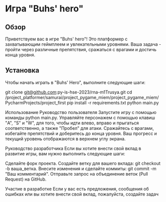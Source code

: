 # Игра "Buhs' hero"

## Обзор

Приветствуем вас в игре "Buhs' hero"! Это платформер с захватывающим геймплеем и увлекательными уровнями. Ваша задача - пройти через различные препятствия, сражаться с врагами и достичь конца уровня.

## Установка

Чтобы начать играть в "Buhs' Hero", выполните следующие шаги:

git clone git@github.com:py-is-hse-2023/rna-m1Trusya.git
cd /project_platformer/samurai/project_pygame_miem/project_pygame_miem/PycharmProjects/project_first
pip install -r requirements.txt
python main.py

Использование
Руководство пользователя
Запустите игру с помощью команды python main.py.
Управляйте персонажем с помощью клавиш "A", "S" и "W", для того, чтобы идти влево, вправо и прыгаться соответственно, а также "Пробел" для атаки.
Сражайтесь с врагами, избегайте препятствий и доберитесь до конца уровня.
Ваш прогресс и текущий уровень отображаются в верхнем углу экрана.

Руководство разработчика
Если вы хотите внести свой вклад в развитие игры, вам нужно выполнить следующие шаги:

Сделайте форк проекта.
Создайте ветку для вашего вклада: git checkout -b ваша_ветка.
Внесите изменения и сделайте коммиты: git commit -m "Ваш комментарий".
Отправьте запрос на объединение веток (Pull Request) на GitHub.

Участие в разработке
Если у вас есть предложения, сообщения об ошибках или вы хотите внести свой вклад, пожалуйста, создайте задач
